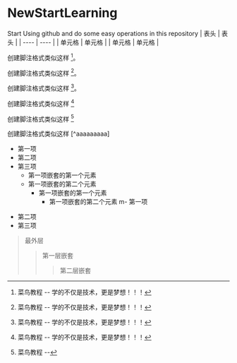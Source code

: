 # NewStartLearning
Start Using github and do some easy operations in this repository
|  表头   | 表头  |
|  ----  | ----  |
| 单元格  | 单元格 |
| 单元格  | 单元格 |


创建脚注格式类似这样 [^RUNOOB]。

[^RUNOOB]: 菜鸟教程 -- 学的不仅是技术，更是梦想！！！

创建脚注格式类似这样 [^RUNOOB]。
[^RUNOOB]: 菜鸟教程 -- 学的不仅是技术，更是梦想！！！
创建脚注格式类似这样 [^RUNOOB]。
[^RUNOOB]: 菜鸟教程 -- 学的不仅是技术，更是梦想！！！
创建脚注格式类似这样 [^RUNOOB]。
[^RUNOOB]: 菜鸟教程 -- 学的不仅是技术，更是梦想！！！


创建脚注格式类似这样 [^RUNOOB]。
[^RUNOOB]: 菜鸟教程 -- 学的不仅是技术，更是梦想！！！


创建脚注格式类似这样 [^3]

[^3]: 菜鸟教程 -- 学的不仅是技术，更是梦想！！！

创建脚注格式类似这样 [^aaaa]

[^aaaa]: 菜鸟教程 -- 

创建脚注格式类似这样 [^aaaaaaaaa]

[^aa]: 菜鸟教程 -- 学的不仅是技术，更是梦想！！！



+ 第一项
+ 第二项
+ 第三项
    - 第一项嵌套的第一个元素
    - 第一项嵌套的第二个元素
        - 第一项嵌套的第一个元素
            - 第一项嵌套的第二个元素
                m- 第一项
- 第二项
- 第三项

> 最外层
> > 第一层嵌套
> > > 第二层嵌套

